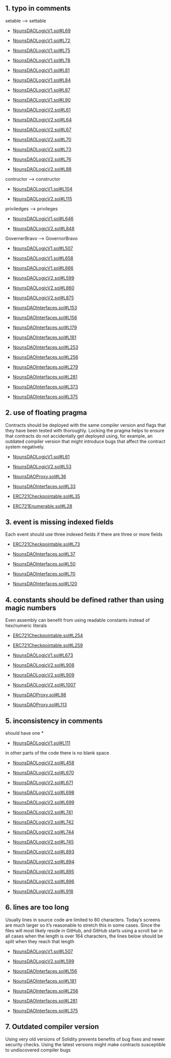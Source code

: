 ## 1. typo in comments

setable --> settable

- [NounsDAOLogicV1.sol#L69](https://github.com/code-423n4/2022-08-nounsdao/blob/main/contracts/governance/NounsDAOLogicV1.sol#L69)
- [NounsDAOLogicV1.sol#L72](https://github.com/code-423n4/2022-08-nounsdao/blob/main/contracts/governance/NounsDAOLogicV1.sol#L72)
- [NounsDAOLogicV1.sol#L75](https://github.com/code-423n4/2022-08-nounsdao/blob/main/contracts/governance/NounsDAOLogicV1.sol#L75)
- [NounsDAOLogicV1.sol#L78](https://github.com/code-423n4/2022-08-nounsdao/blob/main/contracts/governance/NounsDAOLogicV1.sol#L78)
- [NounsDAOLogicV1.sol#L81](https://github.com/code-423n4/2022-08-nounsdao/blob/main/contracts/governance/NounsDAOLogicV1.sol#L81)
- [NounsDAOLogicV1.sol#L84](https://github.com/code-423n4/2022-08-nounsdao/blob/main/contracts/governance/NounsDAOLogicV1.sol#L84)
- [NounsDAOLogicV1.sol#L87](https://github.com/code-423n4/2022-08-nounsdao/blob/main/contracts/governance/NounsDAOLogicV1.sol#L87)
- [NounsDAOLogicV1.sol#L90](https://github.com/code-423n4/2022-08-nounsdao/blob/main/contracts/governance/NounsDAOLogicV1.sol#L90)

- [NounsDAOLogicV2.sol#L61](https://github.com/code-423n4/2022-08-nounsdao/blob/main/contracts/governance/NounsDAOLogicV2.sol#L61)
- [NounsDAOLogicV2.sol#L64](https://github.com/code-423n4/2022-08-nounsdao/blob/main/contracts/governance/NounsDAOLogicV2.sol#L64)
- [NounsDAOLogicV2.sol#L67](https://github.com/code-423n4/2022-08-nounsdao/blob/main/contracts/governance/NounsDAOLogicV2.sol#L67)
- [NounsDAOLogicV2.sol#L70](https://github.com/code-423n4/2022-08-nounsdao/blob/main/contracts/governance/NounsDAOLogicV2.sol#L70)
- [NounsDAOLogicV2.sol#L73](https://github.com/code-423n4/2022-08-nounsdao/blob/main/contracts/governance/NounsDAOLogicV2.sol#L73)
- [NounsDAOLogicV2.sol#L76](https://github.com/code-423n4/2022-08-nounsdao/blob/main/contracts/governance/NounsDAOLogicV2.sol#L76)
- [NounsDAOLogicV2.sol#L88](https://github.com/code-423n4/2022-08-nounsdao/blob/main/contracts/governance/NounsDAOLogicV2.sol#L88)

contructor --> constructor

- [NounsDAOLogicV1.sol#L104](https://github.com/code-423n4/2022-08-nounsdao/blob/main/contracts/governance/NounsDAOLogicV1.sol#L104)

- [NounsDAOLogicV2.sol#L115](https://github.com/code-423n4/2022-08-nounsdao/blob/main/contracts/governance/NounsDAOLogicV2.sol#L115)

priviledges --> privileges

- [NounsDAOLogicV1.sol#L646](https://github.com/code-423n4/2022-08-nounsdao/blob/main/contracts/governance/NounsDAOLogicV1.sol#L646)

- [NounsDAOLogicV2.sol#L848](https://github.com/code-423n4/2022-08-nounsdao/blob/main/contracts/governance/NounsDAOLogicV2.sol#L848)

GovernerBravo --> GovernorBravo

- [NounsDAOLogicV1.sol#L507](https://github.com/code-423n4/2022-08-nounsdao/blob/main/contracts/governance/NounsDAOLogicV1.sol#L507)
- [NounsDAOLogicV1.sol#L658](https://github.com/code-423n4/2022-08-nounsdao/blob/main/contracts/governance/NounsDAOLogicV1.sol#L658)
- [NounsDAOLogicV1.sol#L666](https://github.com/code-423n4/2022-08-nounsdao/blob/main/contracts/governance/NounsDAOLogicV1.sol#L666)

- [NounsDAOLogicV2.sol#L599](https://github.com/code-423n4/2022-08-nounsdao/blob/main/contracts/governance/NounsDAOLogicV2.sol#L599)
- [NounsDAOLogicV2.sol#L860](https://github.com/code-423n4/2022-08-nounsdao/blob/main/contracts/governance/NounsDAOLogicV2.sol#L860)
- [NounsDAOLogicV2.sol#L875](https://github.com/code-423n4/2022-08-nounsdao/blob/main/contracts/governance/NounsDAOLogicV2.sol#L875)

- [NounsDAOInterfaces.sol#L153](https://github.com/code-423n4/2022-08-nounsdao/blob/main/contracts/governance/NounsDAOInterfaces.sol#L153)
- [NounsDAOInterfaces.sol#L156](https://github.com/code-423n4/2022-08-nounsdao/blob/main/contracts/governance/NounsDAOInterfaces.sol#L156)
- [NounsDAOInterfaces.sol#L179](https://github.com/code-423n4/2022-08-nounsdao/blob/main/contracts/governance/NounsDAOInterfaces.sol#L179)
- [NounsDAOInterfaces.sol#L181](https://github.com/code-423n4/2022-08-nounsdao/blob/main/contracts/governance/NounsDAOInterfaces.sol#L181)
- [NounsDAOInterfaces.sol#L253](https://github.com/code-423n4/2022-08-nounsdao/blob/main/contracts/governance/NounsDAOInterfaces.sol#L253)
- [NounsDAOInterfaces.sol#L256](https://github.com/code-423n4/2022-08-nounsdao/blob/main/contracts/governance/NounsDAOInterfaces.sol#L256)
- [NounsDAOInterfaces.sol#L279](https://github.com/code-423n4/2022-08-nounsdao/blob/main/contracts/governance/NounsDAOInterfaces.sol#L279)
- [NounsDAOInterfaces.sol#L281](https://github.com/code-423n4/2022-08-nounsdao/blob/main/contracts/governance/NounsDAOInterfaces.sol#L281)
- [NounsDAOInterfaces.sol#L373](https://github.com/code-423n4/2022-08-nounsdao/blob/main/contracts/governance/NounsDAOInterfaces.sol#L373)
- [NounsDAOInterfaces.sol#L375](https://github.com/code-423n4/2022-08-nounsdao/blob/main/contracts/governance/NounsDAOInterfaces.sol#L375)


## 2. use of floating pragma

Contracts should be deployed with the same compiler version and flags that they have been tested with thoroughly. Locking the pragma helps to ensure that contracts do not accidentally get deployed using, for example, an outdated compiler version that might introduce bugs that affect the contract system negatively.


- [NounsDAOLogicV1.sol#L61](https://github.com/code-423n4/2022-08-nounsdao/blob/main/contracts/governance/NounsDAOLogicV1.sol#L61)

- [NounsDAOLogicV2.sol#L53](https://github.com/code-423n4/2022-08-nounsdao/blob/main/contracts/governance/NounsDAOLogicV2.sol#L53)

- [NounsDAOProxy.sol#L36](https://github.com/code-423n4/2022-08-nounsdao/blob/main/contracts/governance/NounsDAOProxy.sol#L36)

- [NounsDAOInterfaces.sol#L33](https://github.com/code-423n4/2022-08-nounsdao/blob/main/contracts/governance/NounsDAOInterfaces.sol#L33)

- [ERC721Checkpointable.sol#L35](https://github.com/code-423n4/2022-08-nounsdao/blob/main/contracts/base/ERC721Checkpointable.sol#L35)

- [ERC721Enumerable.sol#L28](https://github.com/code-423n4/2022-08-nounsdao/blob/main/contracts/base/ERC721Enumerable.sol#L28)


## 3. event is missing indexed fields

Each event should use three indexed fields if there are three or more fields

- [ERC721Checkpointable.sol#L73](https://github.com/code-423n4/2022-08-nounsdao/blob/main/contracts/base/ERC721Checkpointable.sol#L73)

- [NounsDAOInterfaces.sol#L37](https://github.com/code-423n4/2022-08-nounsdao/blob/main/contracts/governance/NounsDAOInterfaces.sol#L37)
- [NounsDAOInterfaces.sol#L50](https://github.com/code-423n4/2022-08-nounsdao/blob/main/contracts/governance/NounsDAOInterfaces.sol#L50)
- [NounsDAOInterfaces.sol#L70](https://github.com/code-423n4/2022-08-nounsdao/blob/main/contracts/governance/NounsDAOInterfaces.sol#L70)
- [NounsDAOInterfaces.sol#L120](https://github.com/code-423n4/2022-08-nounsdao/blob/main/contracts/governance/NounsDAOInterfaces.sol#L120)


## 4. constants should be defined rather than using magic numbers 

Even assembly can benefit from using readable constants instead of hex/numeric literals

- [ERC721Checkpointable.sol#L254](https://github.com/code-423n4/2022-08-nounsdao/blob/main/contracts/base/ERC721Checkpointable.sol#L254)
- [ERC721Checkpointable.sol#L259](https://github.com/code-423n4/2022-08-nounsdao/blob/main/contracts/base/ERC721Checkpointable.sol#L259)

- [NounsDAOLogicV1.sol#L673](https://github.com/code-423n4/2022-08-nounsdao/blob/main/contracts/governance/NounsDAOLogicV1.sol#L673)

- [NounsDAOLogicV2.sol#L908](https://github.com/code-423n4/2022-08-nounsdao/blob/main/contracts/governance/NounsDAOLogicV2.sol#L908)
- [NounsDAOLogicV2.sol#L909](https://github.com/code-423n4/2022-08-nounsdao/blob/main/contracts/governance/NounsDAOLogicV2.sol#L909)
- [NounsDAOLogicV2.sol#L1007](https://github.com/code-423n4/2022-08-nounsdao/blob/main/contracts/governance/NounsDAOLogicV2.sol#L1007)

- [NounsDAOProxy.sol#L98](https://github.com/code-423n4/2022-08-nounsdao/blob/main/contracts/governance/NounsDAOProxy.sol#L98)
- [NounsDAOProxy.sol#L113](https://github.com/code-423n4/2022-08-nounsdao/blob/main/contracts/governance/NounsDAOProxy.sol#L113)


## 5. inconsistency in comments 

should have one *

- [NounsDAOLogicV1.sol#L111](https://github.com/code-423n4/2022-08-nounsdao/blob/main/contracts/governance/NounsDAOLogicV1.sol#L111)

in other parts of the code there is no blank space

- [NounsDAOLogicV2.sol#L458](https://github.com/code-423n4/2022-08-nounsdao/blob/main/contracts/governance/NounsDAOLogicV2.sol#L458)

- [NounsDAOLogicV2.sol#L670](https://github.com/code-423n4/2022-08-nounsdao/blob/main/contracts/governance/NounsDAOLogicV2.sol#L670)

- [NounsDAOLogicV2.sol#L671](https://github.com/code-423n4/2022-08-nounsdao/blob/main/contracts/governance/NounsDAOLogicV2.sol#L671)

- [NounsDAOLogicV2.sol#L698](https://github.com/code-423n4/2022-08-nounsdao/blob/main/contracts/governance/NounsDAOLogicV2.sol#L698)

- [NounsDAOLogicV2.sol#L699](https://github.com/code-423n4/2022-08-nounsdao/blob/main/contracts/governance/NounsDAOLogicV2.sol#L699)

- [NounsDAOLogicV2.sol#L741](https://github.com/code-423n4/2022-08-nounsdao/blob/main/contracts/governance/NounsDAOLogicV2.sol#L741)

- [NounsDAOLogicV2.sol#L742](https://github.com/code-423n4/2022-08-nounsdao/blob/main/contracts/governance/NounsDAOLogicV2.sol#L742)

- [NounsDAOLogicV2.sol#L744](https://github.com/code-423n4/2022-08-nounsdao/blob/main/contracts/governance/NounsDAOLogicV2.sol#L744)

- [NounsDAOLogicV2.sol#L745](https://github.com/code-423n4/2022-08-nounsdao/blob/main/contracts/governance/NounsDAOLogicV2.sol#L745)

- [NounsDAOLogicV2.sol#L893](https://github.com/code-423n4/2022-08-nounsdao/blob/main/contracts/governance/NounsDAOLogicV2.sol#L893)

- [NounsDAOLogicV2.sol#L894](https://github.com/code-423n4/2022-08-nounsdao/blob/main/contracts/governance/NounsDAOLogicV2.sol#L894)

- [NounsDAOLogicV2.sol#L895](https://github.com/code-423n4/2022-08-nounsdao/blob/main/contracts/governance/NounsDAOLogicV2.sol#L895)

- [NounsDAOLogicV2.sol#L896](https://github.com/code-423n4/2022-08-nounsdao/blob/main/contracts/governance/NounsDAOLogicV2.sol#L896)

- [NounsDAOLogicV2.sol#L918](https://github.com/code-423n4/2022-08-nounsdao/blob/main/contracts/governance/NounsDAOLogicV2.sol#L918)


## 6. lines are too long

Usually lines in source code are limited to 80 characters. Today’s screens are much larger so it’s reasonable to stretch this in some cases. Since the files will most likely reside in GitHub, and GitHub starts using a scroll bar in all cases when the length is over 164 characters, the lines below should be split when they reach that length


- [NounsDAOLogicV1.sol#L507](https://github.com/code-423n4/2022-08-nounsdao/blob/main/contracts/governance/NounsDAOLogicV1.sol#L507)

- [NounsDAOLogicV2.sol#L599](https://github.com/code-423n4/2022-08-nounsdao/blob/main/contracts/governance/NounsDAOLogicV2.sol#L599)

- [NounsDAOInterfaces.sol#L156](https://github.com/code-423n4/2022-08-nounsdao/blob/main/contracts/governance/NounsDAOInterfaces.sol#L156)
- [NounsDAOInterfaces.sol#L181](https://github.com/code-423n4/2022-08-nounsdao/blob/main/contracts/governance/NounsDAOInterfaces.sol#L181)
- [NounsDAOInterfaces.sol#L256](https://github.com/code-423n4/2022-08-nounsdao/blob/main/contracts/governance/NounsDAOInterfaces.sol#L256)
- [NounsDAOInterfaces.sol#L281](https://github.com/code-423n4/2022-08-nounsdao/blob/main/contracts/governance/NounsDAOInterfaces.sol#L281)
- [NounsDAOInterfaces.sol#L375](https://github.com/code-423n4/2022-08-nounsdao/blob/main/contracts/governance/NounsDAOInterfaces.sol#L375)


## 7. Outdated compiler version

Using very old versions of Solidity prevents benefits of bug fixes and newer security checks. Using the latest versions might make contracts susceptible to undiscovered compiler bugs
